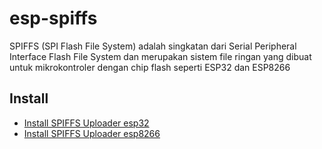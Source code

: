 # esp-spiffs
SPIFFS (SPI Flash File System) adalah singkatan dari Serial Peripheral Interface Flash File System dan merupakan sistem file ringan yang dibuat untuk mikrokontroler dengan chip flash seperti ESP32 dan ESP8266
## Install 
- [Install SPIFFS Uploader esp32](https://randomnerdtutorials.com/install-esp32-filesystem-uploader-arduino-ide/)
- [Install SPIFFS Uploader esp8266](https://randomnerdtutorials.com/install-esp8266-filesystem-uploader-arduino-ide/)
